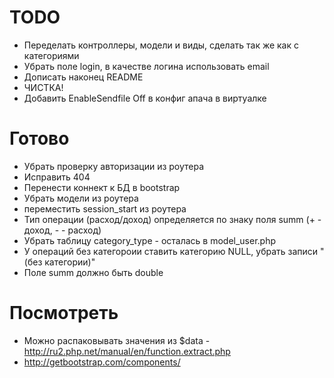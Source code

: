 
TODO
====

* Переделать контроллеры, модели и виды, сделать так же как с категориями
* Убрать поле login, в качестве логина использовать email
* Дописать наконец README
* ЧИСТКА!
* Добавить EnableSendfile Off в конфиг апача в виртуалке


Готово
======

* Убрать проверку авторизации из роутера
* Исправить 404
* Перенести коннект к БД в bootstrap
* Убрать модели из роутера
* переместить session_start из роутера
* Тип операции (расход/доход) определяется по знаку поля summ (+ - доход, - - расход)
* Убрать таблицу category_type - осталась в model_user.php
* У операций без категороии ставить категорию NULL, убрать записи "(без категории)"
* Поле summ должно быть double

Посмотреть
==========

* Можно распаковывать значения из $data - http://ru2.php.net/manual/en/function.extract.php
* http://getbootstrap.com/components/